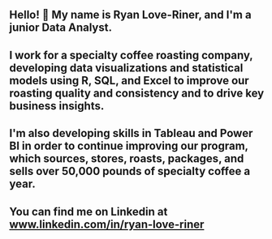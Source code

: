 ## Hello! 👋 My name is Ryan Love-Riner, and I'm a junior Data Analyst.
## I work for a specialty coffee roasting company, developing data visualizations and statistical models using R, SQL, and Excel to improve our roasting quality and consistency and to drive key business insights.
## I'm also developing skills in Tableau and Power BI in order to continue improving our program, which sources, stores, roasts, packages, and sells over 50,000 pounds of specialty coffee a year.
## You can find me on Linkedin at www.linkedin.com/in/ryan-love-riner

<!--
**ryanloveriner/ryanloveriner** is a ✨ _special_ ✨ repository because its `README.md` (this file) appears on your GitHub profile.

Here are some ideas to get you started:

- 🔭 I’m currently working on ...
- 🌱 I’m currently learning ...
- 👯 I’m looking to collaborate on ...
- 🤔 I’m looking for help with ...
- 💬 Ask me about ...
- 📫 How to reach me: ...
- 😄 Pronouns: ...
- ⚡ Fun fact: ...
-->
